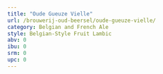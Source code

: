 ```yaml
---
title: "Oude Gueuze Vielle"
url: /brouwerij-oud-beersel/oude-gueuze-vielle/
category: Belgian and French Ale
style: Belgian-Style Fruit Lambic
abv: 0
ibu: 0
srm: 0
upc: 0
---
```


